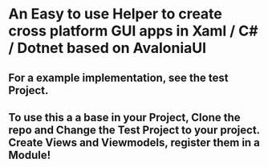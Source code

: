 # An Easy to use Helper to create cross platform GUI apps in Xaml / C# / Dotnet based on AvaloniaUI

## For a example implementation, see the test Project. 

## To use this a a base in your Project, Clone the repo and Change the Test Project to your project. Create Views and Viewmodels, register them in a Module!

